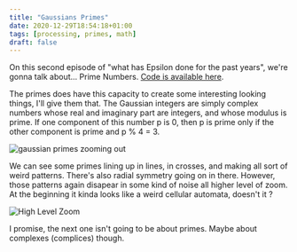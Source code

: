 ```yaml
---
title: "Gaussians Primes"
date: 2020-12-29T18:54:18+01:00
tags: [processing, primes, math]
draft: false 
---
```


On this second episode of "what has Epsilon done for the past years", we're gonna talk about... Prime Numbers. [Code is available here](https://github.com/epsln/processingSketches/tree/main/gaussianIntegers).

The primes does have this capacity to create some interesting looking things, I'll give them that. The Gaussian integers are simply complex numbers whose real and imaginary part are integers, and whose modulus is prime. If one component of this number p is 0, then p is prime only if the other component is prime and p % 4 = 3.

![gaussian primes zooming out](/gaussInts/gaussInts.gif)

We can see some primes lining up in lines, in crosses, and making all sort of weird patterns. There's also radial symmetry going on in there. However, those patterns again disapear in some kind of noise all higher level of zoom. At the beginning it kinda looks like a weird cellular automata, doesn't it ? 

![High Level Zoom](/gaussInts/dezoomed.jpg)

I promise, the next one isn't going to be about primes. Maybe about complexes (complices) though.
